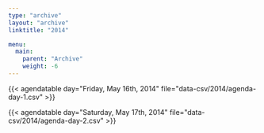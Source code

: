 ```yaml
---
type: "archive"
layout: "archive"
linktitle: "2014"

menu:
  main:
    parent: "Archive"
    weight: -6
---
```


<!-- {{< archive id="https://eddelbuettel.github.io/rf2/RinFinance2014/agenda" >}} -->
{{< agendatable day="Friday, May 16th, 2014" file="data-csv/2014/agenda-day-1.csv" >}}

{{< agendatable day="Saturday, May 17th, 2014" file="data-csv/2014/agenda-day-2.csv" >}}

